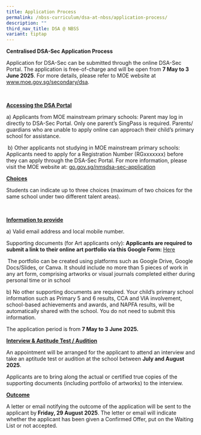 ```yaml
---
title: Application Process
permalink: /nbss-curriculum/dsa-at-nbss/application-process/
description: ""
third_nav_title: DSA @ NBSS
variant: tiptap
---
```

<p><strong>Centralised DSA-Sec Application Process&nbsp;</strong>
</p>
<p>Application for DSA-Sec can be submitted through the online DSA-Sec Portal.
The application is free-of-charge and will be open from <strong>7 May to 3 June 2025</strong>.
For more details, please refer to MOE website at <a href="https://www.moe.gov.sg/secondary/dsa" rel="noopener nofollow" target="_blank">www.moe.gov.sg/secondary/dsa</a>.</p>
<p>&nbsp;</p>
<p><strong><u>Accessing the DSA Portal</u></strong>
</p>
<p>a)&nbsp;Applicants from MOE mainstream primary schools: Parent may log
in directly to DSA-Sec Portal. Only one parent’s SingPass is required.
Parents/ guardians who are unable to apply online can approach their child’s
primary school for assistance.</p>
<p>&nbsp;b)&nbsp;Other applicants not studying in MOE mainstream primary
schools: Applicants need to apply for a Registration Number (RGxxxxxxx)
before they can apply through the DSA-Sec Portal. For more information,
please visit the MOE website at: <a href="https://go.gov.sg/nmsdsa-sec-application" rel="noopener nofollow" target="_blank">go.gov.sg/nmsdsa-sec-application</a>
</p>
<p><strong><u>Choices</u></strong>
</p>
<p>Students can indicate up to three choices (maximum of two choices for
the same school under two different talent areas).</p>
<p>&nbsp;</p>
<p><strong><u>Information to provide</u></strong>
</p>
<p>a)&nbsp;Valid email address and local mobile number.</p>
<p>Supporting documents (for Art applicants only): <strong>Applicants are required to submit a link to their online art portfolio via this Google Form: </strong>
<a href="https://tinyurl.com/nbssartdsa" rel="noopener nofollow" target="_blank">Here</a>
</p>
<p><strong>&nbsp;</strong>The portfolio can be created using platforms such
as Google Drive, Google Docs/Slides, or Canva. It should include no more
than 5 pieces of work in any art form, comprising artworks or visual journals
completed either during personal time or in school</p>
<p>b)&nbsp;No other supporting documents are required. Your child’s primary
school information such as Primary 5 and 6 results, CCA and VIA involvement,
school-based achievements and awards, and NAPFA results, will be automatically
shared with the school. You do not need to submit this information.&nbsp;</p>
<p>The application period is from <strong>7 May to 3 June 2025.</strong>&nbsp;&nbsp;</p>
<p><strong><u>Interview &amp; Aptitude Test / Audition</u></strong>
</p>
<p>An appointment will be arranged for the applicant to attend an interview
and take an aptitude test or audition at the school between <strong>July and August 2025</strong>.</p>
<p>Applicants are to bring along the actual or certified true copies of the
supporting documents (including portfolio of artworks) to the interview.</p>
<p><strong><u>Outcome</u></strong>
</p>
<p>A letter or email notifying the outcome of the application will be sent
to the applicant&nbsp;by<strong> Friday, 29 August 2025</strong>. The letter
or email will indicate whether the applicant has been given a Confirmed
Offer, put on the Waiting List or not accepted.</p>
<p>
<br>
</p>
<p></p>